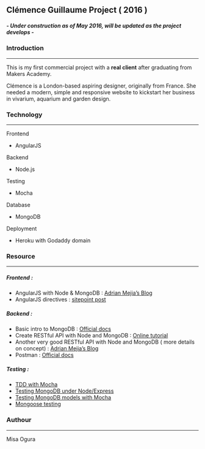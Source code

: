 ## Clémence Guillaume Project ( 2016 )

##### **- Under construction as of May 2016, will be updated as the project develops -**

### Introduction
---

This is my first commercial project with a **real client** after graduating from Makers Academy.

Clémence is a London-based aspiring designer, originally from France. She needed a modern, simple and responsive website to kickstart her business in vivarium, aquarium and garden design.

### Technology
---

Frontend
+ AngularJS

Backend
+ Node.js

Testing
+ Mocha

Database
+ MongoDB

Deployment
+ Heroku with Godaddy domain

### Resource
---

##### Frontend :
+ AngularJS with Node & MongoDB : [Adrian Mejia’s Blog](http://adrianmejia.com/blog/2014/09/28/angularjs-tutorial-for-beginners-with-nodejs-expressjs-and-mongodb/)
+ AngularJS directives : [sitepoint post](https://www.sitepoint.com/practical-guide-angularjs-directives/)

##### Backend :
+ Basic intro to MongoDB : [Official docs](https://mongodb.github.io/node-mongodb-native/api-articles/nodekoarticle1.html)
+ Create RESTful API with Node and MongoDB : [Online tutorial](https://codeforgeek.com/2015/08/restful-api-node-mongodb/)
+ Another very good RESTful API with Node and MongoDB ( more details on concept) : [Adrian Mejia’s Blog](http://adrianmejia.com/blog/2014/10/01/creating-a-restful-api-tutorial-with-nodejs-and-mongodb)
+ Postman : [Official docs](https://www.getpostman.com/docs/)

##### Testing :
  + [TDD with Mocha](http://webapplog.com/tdd/)
  + [Testing MongoDB under Node/Express](https://www.terlici.com/2014/09/15/node-testing.html)
  + [Testing MongoDB models with Mocha](http://rob.conery.io/2012/02/25/testing-your-model-with-mocha-mongo-and-nodejs/)
  + [Mongoose testing](http://www.scotchmedia.com/tutorials/express/authentication/1/06)

### Authour
---

Misa Ogura
